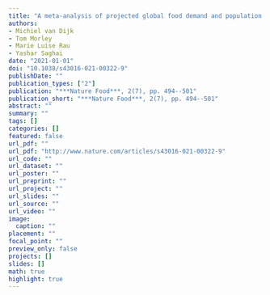 ```yaml
---
title: "A meta-analysis of projected global food demand and population at risk of hunger for the period 20102050"
authors: 
- Michiel van Dijk
- Tom Morley
- Marie Luise Rau
- Yashar Saghai
date: "2021-01-01"
doi: "10.1038/s43016-021-00322-9"
publishDate: ""
publication_types: ["2"]
publication: "***Nature Food***, 2(7), pp. 494--501"
publication_short: "***Nature Food***, 2(7), pp. 494--501"
abstract: ""
summary: ""
tags: []
categories: []
featured: false
url_pdf: ""
url_pdf: "http://www.nature.com/articles/s43016-021-00322-9"
url_code: ""
url_dataset: ""
url_poster: ""
url_preprint: ""
url_project: ""
url_slides: ""
url_source: ""
url_video: ""
image: 
  caption: ""
placement: ""
focal_point: ""
preview_only: false
projects: []
slides: []
math: true
highlight: true
---
```

